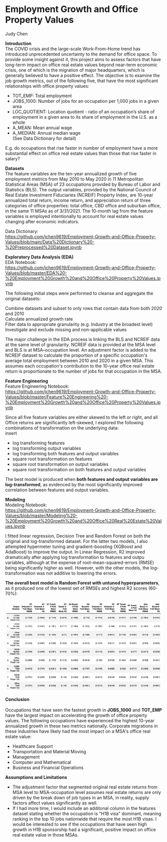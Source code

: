 # Employment Growth and Office Property Values
<a id="data-source"></a>

Judy Chen

**Introduction** <br>
The COVID crisis and the large-scale Work-From-Home trend has introduced unprecedented uncertainty to the demand for office space. To provide some insight against it, this project aims to assess factors that have long-term impact on office real estate values beyond near-term economic crisis, one of which is the migration of major headquarters, which is generally believed to have a positive effect. The objective is to examine the job growth metrics, out of the following five, that have the most significant relationships with office property values: <br>

- TOT_EMP: Total employment <br>
- JOBS_1000: Number of jobs for an occupation per 1,000 jobs in a given area <br>
- LOC_QUOTIENT: Location quotient - ratio of an occupation’s share of employment in a given area to its share of employment in the U.S. as a whole <br>
- A_MEAN: Mean annual wage <br>
- A_MEDIAN: Annual median wage <br>
(See Data Dictionary for detail) <br>

E.g. do occupations that rise faster in number of employment have a more substantial effect on office real estate values than those that rise faster in salary? 

**Datasets** <br>
The feature variables are the ten-year annualized growth of five employment metrics from May 2010 to May 2020 in 11 Metropolitan Statistical Areas (MSA) of 23 occupations provided by Bureau of Labor and Statistics (BLS). The output variables, provided by the National Council of Real Estate Investment Fiduciaries (NCREIF) Property Index, are 10-year annualized total return, income return, and appreciation return of three categories of office properties: total office, CBD office and suburban office, in the same 11 MSAs as of 3/31/2021. The 10-month lag from the feature variables is employed intentionally to account for real estate values changing after economic indicators. <br>

Data Dictionary: <br>
https://github.com/jchen9619/Employment-Growth-and-Office-Property-Values/blob/main/Data%20Dictionary%20-%20Preprocessed%20Dataset.ipynb <br>

**Exploratory Data Analysis (EDA)** <br>
EDA Notebook: <br> 
https://github.com/jchen9619/Employment-Growth-and-Office-Property-Values/blob/master/EDA%20-%20Employment%20Growth%20and%20Office%20Property%20Values.ipynb

The following initial steps were performed to cleanse and aggregate the original datasets: <br>

Combine datasets and subset to only rows that contain data from both 2020 and 2010 <br>
Calculate annualized growth rate <br>
Filter data to appropriate granularity (e.g. Industry at the broadest level) <br>
Investigate and exclude missing and non-applicable values <br>

The major challenge in the EDA process is linking the BLS and NCREIF data at the same level of granularity. NCREIF data is provided at the MSA level and BLS is at MSA–occupation level. An adjustment factor is added to the NCREIF dataset to calculate the proportion of a specific occupation's average total employment between 2010 and 2020 in a given MSA. This assumes each occupation's contribution to the 10-year office real estate return is proportionate to the number of jobs for that occupation in the MSA. 

**Feature Engineering** <br>
Feature Engineering Notebook: <br>
https://github.com/jchen9619/Employment-Growth-and-Office-Property-Values/blob/master/Feature%20Engineering%20-%20Employment%20Growth%20and%20Office%20Property%20Values.ipynb

Since all five feature variables are either skewed to the left or right, and all Office returns are significantly left-skewed, I explored the following combinations of transformation on the underlying data: <br>
insert
- log transforming features <br>
- log transforming output variables <br>
- log transforming both features and output variables <br>
- square root transformation on features <br>
- square root transformation on output variables <br>
- square root transformation on both features and output variables <br>

The best model is produced when **both features and output variables are log-transformed**, as evidenced by the most significantly improved correlation between features and output variables. <br>

**Modeling** <br>
Modeling Notebook: <br>
https://github.com/jchen9619/Employment-Growth-and-Office-Property-Values/blob/master/Modeling%20-%20Employment%20Growth%20and%20Office%20Real%20Estate%20Values.ipynb

I fitted linear regression, Decision Tree and Random Forest on both the original and log-transformed dataset. For the latter two models, I also attempted hypermeter tuning and gradient-boosting (XGBoost and AdaBoost) to improve the output. In Linear Regression, R2 improved dramatically after applying log transformation to features and outpu variables, although at the expense of root-mean-squared-errors (RMSE) being significantly higher as well. However, with the other models, the log-transformation was not additive to lowering the errors. 

**The overall best model is Random Forest with untuned hyperparameters**, as it produced one of the lowest set of RMSEs and highest R2 scores (60-70%): 

  <img src="https://github.com/jchen9619/Employment-Growth-and-Office-Property-Values/blob/main/Agg_all_models.png" />
</p>

**Conclusion** <br>  
Occupations that have seen the fastest growth in **JOBS_1000** and **TOT_EMP** have the largest impact on accelerating the growth of office property values. The following occupations have experienced the highest 10-year annualized growth in these two metrics nationally. Corporate migrations in these industries have likely had the most impact on a MSA's office real estate value:

- Healthcare Support
- Transportation and Material Moving
- Management
- Computer and Mathematical
- Business and Financial Operations

**Assumptions and Limitations** <br>
- The adjustment factor that segmented original real estate returns from MSA level to MSA-occupation level assumes real estate returns are only driven by the break down of job types in an MSA, in reality, supply factors affect values significantly as well.
- If I had more time, I would include an additonal column in the features dataset stating whether the occupation is "H1B visa" dominant, meaning ranking in the top 10 jobs nationwide that require the most H1B visas. I would be interested to see if the occupations that have seen high growth in H1B sponsorship had a significant, positive impact on office real estate value in those MSAs.
